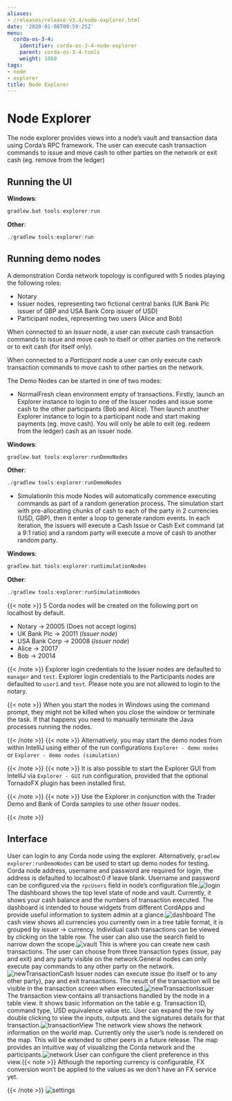 ```yaml
---
aliases:
- /releases/release-V3.4/node-explorer.html
date: '2020-01-08T09:59:25Z'
menu:
  corda-os-3-4:
    identifier: corda-os-3-4-node-explorer
    parent: corda-os-3-4-tools
    weight: 1060
tags:
- node
- explorer
title: Node Explorer
---
```



# Node Explorer

The node explorer provides views into a node’s vault and transaction data using Corda’s RPC framework.
The user can execute cash transaction commands to issue and move cash to other parties on the network or exit cash (eg. remove from the ledger)


## Running the UI

**Windows**:

```kotlin
gradlew.bat tools:explorer:run
```

**Other**:

```kotlin
./gradlew tools:explorer:run
```


## Running demo nodes

A demonstration Corda network topology is configured with 5 nodes playing the following roles:


* Notary
* Issuer nodes, representing two fictional central banks (UK Bank Plc issuer of GBP and USA Bank Corp issuer of USD)
* Participant nodes, representing two users (Alice and Bob)

When connected to an *Issuer* node, a user can execute cash transaction commands to issue and move cash to itself or other
parties on the network or to exit cash (for itself only).

When connected to a *Participant* node a user can only execute cash transaction commands to move cash to other parties on the network.

The Demo Nodes can be started in one of two modes:


* NormalFresh clean environment empty of transactions.
Firstly, launch an Explorer instance to login to one of the Issuer nodes and issue some cash to the other participants (Bob and Alice).
Then launch another Explorer instance to login to a participant node and start making payments (eg. move cash).
You will only be able to exit (eg. redeem from the ledger) cash as an issuer node.

**Windows**:

```kotlin
gradlew.bat tools:explorer:runDemoNodes
```

**Other**:

```kotlin
./gradlew tools:explorer:runDemoNodes
```


* SimulationIn this mode Nodes will automatically commence executing commands as part of a random generation process.
The simulation start with pre-allocating chunks of cash to each of the party in 2 currencies (USD, GBP), then it enter a loop to generate random events.
In each iteration, the issuers will execute a Cash Issue or Cash Exit command (at a 9:1 ratio) and a random party will execute a move of cash to another random party.

**Windows**:

```kotlin
gradlew.bat tools:explorer:runSimulationNodes
```

**Other**:

```kotlin
./gradlew tools:explorer:runSimulationNodes
```

{{< note >}}
5 Corda nodes will be created on the following port on localhost by default.


* Notary -> 20005            (Does not accept logins)
* UK Bank Plc -> 20011       (*Issuer node*)
* USA Bank Corp -> 20008     (*Issuer node*)
* Alice -> 20017
* Bob -> 20014

{{< /note >}}
Explorer login credentials to the Issuer nodes are defaulted to `manager` and `test`.
Explorer login credentials to the Participants nodes are defaulted to `user1` and `test`.
Please note you are not allowed to login to the notary.

{{< note >}}
When you start the nodes in Windows using the command prompt, they might not be killed when you close the
window or terminate the task. If that happens you need to manually terminate the Java processes running the nodes.

{{< /note >}}
{{< note >}}
Alternatively, you may start the demo nodes from within IntelliJ using either of the run configurations
`Explorer - demo nodes` or `Explorer - demo nodes (simulation)`

{{< /note >}}
{{< note >}}
It is also possible to start the Explorer GUI from IntelliJ via `Explorer - GUI` run configuration, provided that the optional TornadoFX plugin has been installed first.

{{< /note >}}
{{< note >}}
Use the Explorer in conjunction with the Trader Demo and Bank of Corda samples to use other *Issuer* nodes.

{{< /note >}}

## Interface

User can login to any Corda node using the explorer. Alternatively, `gradlew explorer:runDemoNodes` can be used to start up demo nodes for testing.
Corda node address, username and password are required for login, the address is defaulted to localhost:0 if leave blank.
Username and password can be configured via the `rpcUsers` field in node’s configuration file.![login](/en/images/login.png "login")
The dashboard shows the top level state of node and vault.
Currently, it shows your cash balance and the numbers of transaction executed.
The dashboard is intended to house widgets from different CordApps and provide useful information to system admin at a glance.![dashboard](/en/images/dashboard.png "dashboard")
The cash view shows all currencies you currently own in a tree table format, it is grouped by issuer -> currency.
Individual cash transactions can be viewed by clicking on the table row. The user can also use the search field to narrow down the scope.![vault](/en/images/vault.png "vault")
This is where you can create new cash transactions.
The user can choose from three transaction types (issue, pay and exit) and any party visible on the network.General nodes can only execute pay commands to any other party on the network.![newTransactionCash](/en/images/newTransactionCash.png "newTransactionCash")
Issuer nodes can execute issue (to itself or to any other party), pay and exit transactions.
The result of the transaction will be visible in the transaction screen when executed.![newTransactionIssuer](/en/images/newTransactionIssuer.png "newTransactionIssuer")
The transaction view contains all transactions handled by the node in a table view. It shows basic information on the table e.g. Transaction ID,
command type, USD equivalence value etc. User can expand the row by double clicking to view the inputs,
outputs and the signatures details for that transaction.![transactionView](/en/images/transactionView.png "transactionView")
The network view shows the network information on the world map. Currently only the user’s node is rendered on the map.
This will be extended to other peers in a future release.
The map provides an intuitive way of visualizing the Corda network and the participants.![network](/en/images/network.png "network")
User can configure the client preference in this view.{{< note >}}
Although the reporting currency is configurable, FX conversion won’t be applied to the values as we don’t have an FX service yet.

{{< /note >}}
![settings](/en/images/settings.png "settings")
